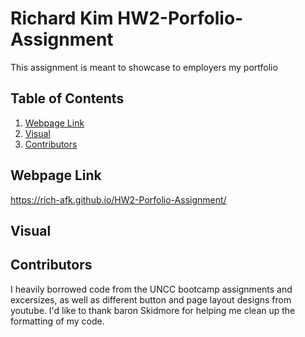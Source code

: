 # Richard Kim HW2-Porfolio-Assignment
This assignment is meant to showcase to employers my portfolio

## Table of Contents
1. [Webpage Link](#webpage-link)
2. [Visual](#visual)
3. [Contributors](#contributors)

## Webpage Link
https://rich-afk.github.io/HW2-Porfolio-Assignment/

## Visual


## Contributors
I heavily borrowed code from the UNCC bootcamp assignments and excersizes, as well as different button and page layout designs from youtube. I'd like to thank baron Skidmore for helping me clean up the formatting of my code.